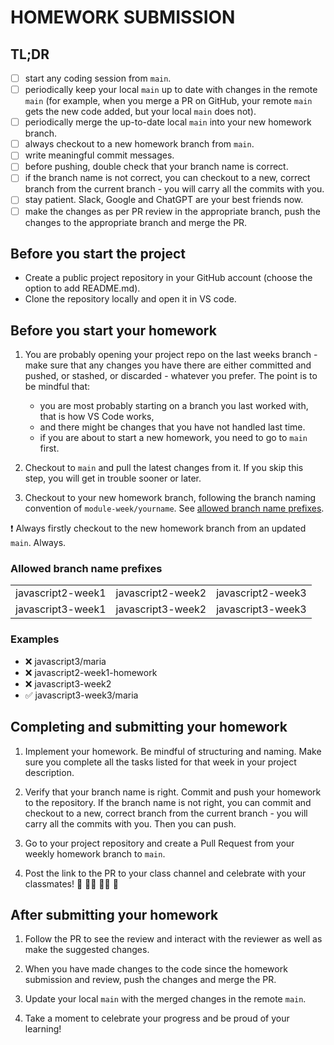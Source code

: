 # HOMEWORK SUBMISSION

## TL;DR

- [ ] start any coding session from `main`.
- [ ] periodically keep your local `main` up to date with changes in the remote `main` (for example, when you merge a PR on GitHub, your remote `main` gets the new code added, but your local `main` does not).
- [ ] periodically merge the up-to-date local `main` into your new homework branch.
- [ ] always checkout to a new homework branch from `main`.
- [ ] write meaningful commit messages.
- [ ] before pushing, double check that your branch name is correct.
- [ ] if the branch name is not correct, you can checkout to a new, correct branch from the current branch - you will carry all the commits with you.
- [ ] stay patient. Slack, Google and ChatGPT are your best friends now.
- [ ] make the changes as per PR review in the appropriate branch, push the changes to the appropriate branch and merge the PR.

## Before you start the project

- Create a public project repository in your GitHub account (choose the option to add README.md).
- Clone the repository locally and open it in VS code.

## Before you start your homework

1. You are probably opening your project repo on the last weeks branch - make sure that any changes you have there are either committed and pushed, or stashed, or discarded - whatever you prefer. The point is to be mindful that:

   - you are most probably starting on a branch you last worked with, that is how VS Code works,
   - and there might be changes that you have not handled last time.
   - if you are about to start a new homework, you need to go to `main` first.

2. Checkout to `main` and pull the latest changes from it. If you skip this step, you will get in trouble sooner or later.

3. Checkout to your new homework branch, following the branch naming convention of `module-week/yourname`.
   See [allowed branch name prefixes](#allowed-branch-name-prefixes).

❗ Always firstly checkout to the new homework branch from an updated `main`. Always.

### Allowed branch name prefixes

|                   |                   |                   |
| ----------------- | ----------------- | ----------------- |
| javascript2-week1 | javascript2-week2 | javascript2-week3 |
| javascript3-week1 | javascript3-week2 | javascript3-week3 |

### Examples

- ❌ javascript3/maria
- ❌ javascript2-week1-homework
- ❌ javascript3-week2
- ✅ javascript3-week3/maria

## Completing and submitting your homework

1. Implement your homework. Be mindful of structuring and naming. Make sure you complete all the tasks listed for that week in your project description.

2. Verify that your branch name is right. Commit and push your homework to the repository. If the branch name is not right, you can commit and checkout to a new, correct branch from the current branch - you will carry all the commits with you. Then you can push.

3. Go to your project repository and create a Pull Request from your weekly homework branch to `main`.

4. Post the link to the PR to your class channel and celebrate with your classmates! 🎉 💃🏽 🕺🏾 🥳

## After submitting your homework

1. Follow the PR to see the review and interact with the reviewer as well as make the suggested changes.

2. When you have made changes to the code since the homework submission and review, push the changes and merge the PR.

3. Update your local `main` with the merged changes in the remote `main`.

4. Take a moment to celebrate your progress and be proud of your learning!
